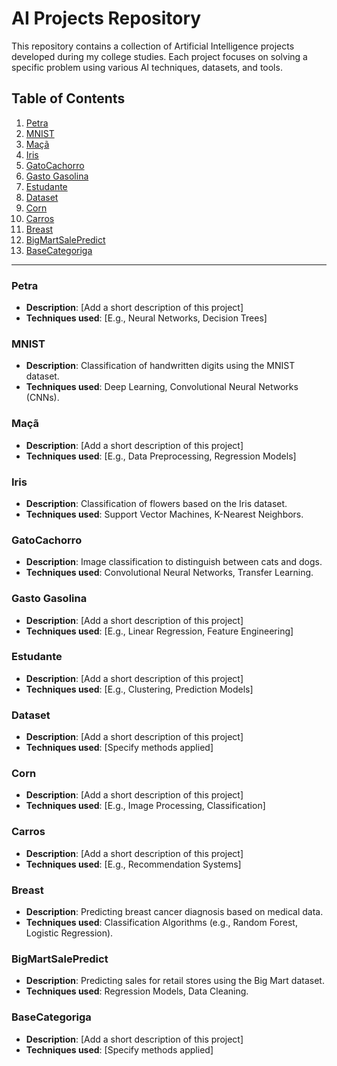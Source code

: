 # AI Projects Repository

This repository contains a collection of Artificial Intelligence projects developed during my college studies. Each project focuses on solving a specific problem using various AI techniques, datasets, and tools.

## Table of Contents

1. [Petra](#petra)
2. [MNIST](#mnist)
3. [Maçã](#maçã)
4. [Iris](#iris)
5. [GatoCachorro](#gatocachorro)
6. [Gasto Gasolina](#gasto-gasolina)
7. [Estudante](#estudante)
8. [Dataset](#dataset)
9. [Corn](#corn)
10. [Carros](#carros)
11. [Breast](#breast)
12. [BigMartSalePredict](#bigmartsalepredict)
13. [BaseCategoriga](#basecategoriga)

---

### Petra
- **Description**: [Add a short description of this project]
- **Techniques used**: [E.g., Neural Networks, Decision Trees]

### MNIST
- **Description**: Classification of handwritten digits using the MNIST dataset.
- **Techniques used**: Deep Learning, Convolutional Neural Networks (CNNs).

### Maçã
- **Description**: [Add a short description of this project]
- **Techniques used**: [E.g., Data Preprocessing, Regression Models]

### Iris
- **Description**: Classification of flowers based on the Iris dataset.
- **Techniques used**: Support Vector Machines, K-Nearest Neighbors.

### GatoCachorro
- **Description**: Image classification to distinguish between cats and dogs.
- **Techniques used**: Convolutional Neural Networks, Transfer Learning.

### Gasto Gasolina
- **Description**: [Add a short description of this project]
- **Techniques used**: [E.g., Linear Regression, Feature Engineering]

### Estudante
- **Description**: [Add a short description of this project]
- **Techniques used**: [E.g., Clustering, Prediction Models]

### Dataset
- **Description**: [Add a short description of this project]
- **Techniques used**: [Specify methods applied]

### Corn
- **Description**: [Add a short description of this project]
- **Techniques used**: [E.g., Image Processing, Classification]

### Carros
- **Description**: [Add a short description of this project]
- **Techniques used**: [E.g., Recommendation Systems]

### Breast
- **Description**: Predicting breast cancer diagnosis based on medical data.
- **Techniques used**: Classification Algorithms (e.g., Random Forest, Logistic Regression).

### BigMartSalePredict
- **Description**: Predicting sales for retail stores using the Big Mart dataset.
- **Techniques used**: Regression Models, Data Cleaning.

### BaseCategoriga
- **Description**: [Add a short description of this project]
- **Techniques used**: [Specify methods applied]

